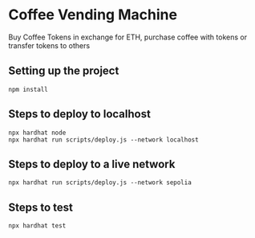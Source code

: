 # Coffee Vending Machine

Buy Coffee Tokens in exchange for ETH, purchase coffee with tokens or transfer tokens to others

## Setting up the project

```
npm install
```

## Steps to deploy to localhost

```
npx hardhat node
npx hardhat run scripts/deploy.js --network localhost
```

## Steps to deploy to a live network

```
npx hardhat run scripts/deploy.js --network sepolia
```

## Steps to test

```
npx hardhat test
```
